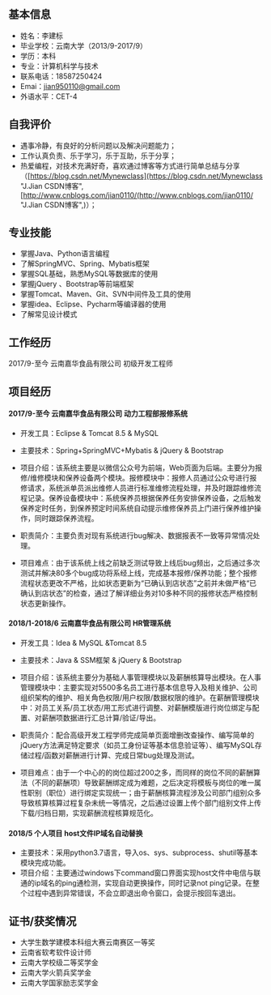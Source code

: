

## 基本信息 ##

- 姓名：李建标
- 毕业学校：云南大学（2013/9-2017/9）
- 学历：本科
- 专业：计算机科学与技术
- 联系电话：18587250424
- Emai：jian950110@gmail.com
- 外语水平：CET-4

## 自我评价 ##

- 遇事冷静，有良好的分析问题以及解决问题能力；
- 工作认真负责、乐于学习，乐于互助，乐于分享；
- 热爱编程，对技术充满好奇，喜欢通过博客等方式进行简单总结与分享（[https://blog.csdn.net/Mynewclass](https://blog.csdn.net/Mynewclass "J.Jian CSDN博客",[http://www.cnblogs.com/jian0110/(http://www.cnblogs.com/jian0110/ "J.Jian CSDN博客",)）；

## 专业技能 ##

- 掌握Java、Python语言编程
- 了解SpringMVC、Spring、Mybatis框架
- 掌握SQL基础，熟悉MySQL等数据库的使用
- 掌握jQuery 、Bootstrap等前端框架
- 掌握Tomcat、Maven、Git、SVN中间件及工具的使用
- 掌握idea、Eclipse、Pycharm等编译器的使用
- 了解常见设计模式

## 工作经历 ##

2017/9-至今 云南嘉华食品有限公司  初级开发工程师

## 项目经历 ##
#### 2017/9-至今 云南嘉华食品有限公司 动力工程部报修系统




-  开发工具：Eclipse & Tomcat 8.5 & MySQL 

- 主要技术：Spring+SpringMVC+Mybatis & jQuery & Bootstrap

- 项目介绍：该系统主要是以微信公众号为前端，Web页面为后端。主要分为报修/维修模块和保养设备两个模块。报修模块中：报修人员通过公众号进行报修请求，系统派单员派出维修人员进行标准维修流程处理，并及时跟踪维修流程记录。保养设备模块中：系统保养员根据保养任务安排保养设备，之后触发保养定时任务，到保养预定时间系统自动提示维修保养员上门进行保养维护操作，同时跟踪保养流程。
         
- 职责简介：主要负责对现有系统进行bug解决、数据报表不一致等异常情况处理。
- 项目难点：由于该系统上线之前缺乏测试导致上线后bug频出，之后通过多次测试并解决80多个bug成功将系经上线，完成基本报修/保养功能；整个报修流程状态更改不严格，比如状态更新为“已确认到店状态”之前并未做严格“已确认到店状态”的检查，通过了解详细业务对10多种不同的报修状态严格控制状态更新操作。

#### 2018/1-2018/6 云南嘉华食品有限公司    HR管理系统
       

- 开发工具：Idea & MySQL &Tomcat 8.5    

- 主要技术：Java & SSM框架 & jQuery & Bootstrap
      

- 项目介绍：该系统主要分为基础人事管理模块以及薪酬核算导出模块。在人事管理模块中：主要实现对5500多名员工进行基本信息导入及相关维护、公司组织架构的维护、相关角色权限/用户权限/数据权限的维护。在薪酬管理模块中：对员工关系/员工状态/用工形式进行调整、对薪酬模版进行岗位绑定与配置、对薪酬项数据进行汇总计算/验证/导出。
         
- 职责简介：配合高级开发工程学师完成简单页面增删改查操作、编写简单的jQuery方法满足特定要求（如员工身份证等基本信息验证等）、编写MySQL存储过程/函数对薪酬进行计算、完成日常bug处理及测试。
- 项目难点：由于一个中心的的岗位超过200之多，而同样的岗位不同的薪酬算法（不同的薪酬项）导致薪酬绑定成为难题，之后决定将模板与岗位的唯一属性职别（职位）进行绑定实现统一；由于薪酬核算流程涉及公司部门组别众多导致核算核算过程复杂未统一等情况，之后通过设置上传个部门组别文件上传下载/归档日期，实现薪酬流程核算规范化。

#### 2018/5  个人项目   host文件IP域名自动替换
- 主要技术：采用python3.7语言，导入os、sys、subprocess、shutil等基本模块完成功能。
- 项目介绍：主要通过windows下command窗口界面实现host文件中电信与联通的ip域名的ping通检测，实现自动更换操作，同时记录not ping记录。在整个过程中遇到异常错误，不会立即退出命令窗口，会提示按回车退出。

## 证书/获奖情况 ##
  

- 大学生数学建模本科组大赛云南赛区一等奖
- 云南省软考软件设计师      
- 云南大学校级二等奖学金      
- 云南大学火箭兵奖学金      
- 云南大学国家励志奖学金
         
